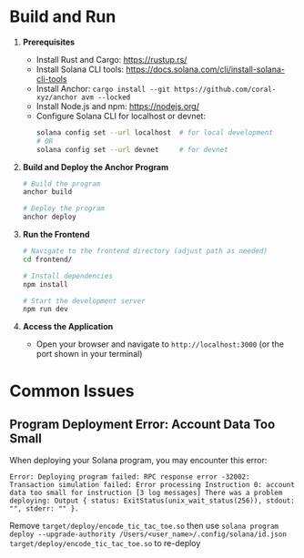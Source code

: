 # Build and Run

1. **Prerequisites**
   - Install Rust and Cargo: https://rustup.rs/
   - Install Solana CLI tools: https://docs.solana.com/cli/install-solana-cli-tools
   - Install Anchor: `cargo install --git https://github.com/coral-xyz/anchor avm --locked`
   - Install Node.js and npm: https://nodejs.org/
   - Configure Solana CLI for localhost or devnet:
     ```bash
     solana config set --url localhost  # for local development
     # OR
     solana config set --url devnet     # for devnet
     ```

2. **Build and Deploy the Anchor Program**
   ```bash
   # Build the program
   anchor build

   # Deploy the program
   anchor deploy
   ```

3. **Run the Frontend**
   ```bash
   # Navigate to the frontend directory (adjust path as needed)
   cd frontend/

   # Install dependencies
   npm install

   # Start the development server
   npm run dev
   ```

4. **Access the Application**
   - Open your browser and navigate to `http://localhost:3000` (or the port shown in your terminal)

# Common Issues

## Program Deployment Error: Account Data Too Small

When deploying your Solana program, you may encounter this error:

`Error: Deploying program failed: RPC response error -32002: Transaction simulation failed: Error processing Instruction 0: account data too small for instruction [3 log messages]
There was a problem deploying: Output { status: ExitStatus(unix_wait_status(256)), stdout: "", stderr: "" }.`

Remove `target/deploy/encode_tic_tac_toe.so` then use `solana program deploy --upgrade-authority /Users/<user_name>/.config/solana/id.json target/deploy/encode_tic_tac_toe.so` to re-deploy

